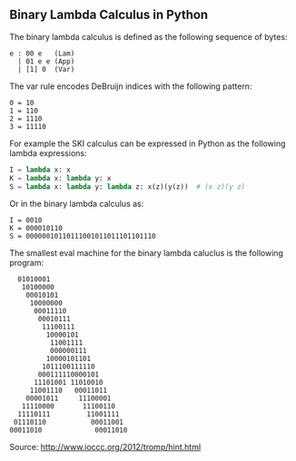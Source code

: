Binary Lambda Calculus in Python
--------------------------------

The binary lambda calculus is defined as the following sequence
of bytes:

```
e : 00 e   (Lam)
  | 01 e e (App)
  | [1] 0  (Var)
```

The var rule encodes DeBruijn indices with the following pattern:

```
0 = 10
1 = 110
2 = 1110
3 = 11110
```

For example the SKI calculus can be expressed in Python as the
following lambda expressions:

```python
I = lambda x: x
K = lambda x: lambda y: x
S = lambda x: lambda y: lambda z: x(z)(y(z))  # (x z)(y z)
```

Or in the binary lambda calculus as:

```
I = 0010
K = 000010110
S = 00000010110111001011011101101110
```

The smallest eval machine for the binary lambda caluclus is the
following program:


```
  01010001
   10100000
    00010101
     10000000
      00011110
       00010111
        11100111
         10000101
          11001111
          000000111
         10000101101
        1011100111110
       000111110000101
      11101001 11010010
     11001110   00011011
    00001011     11100001
   11110000       11100110
  11110111         11001111
 01110110           00011001
00011010             00011010
```

Source: http://www.ioccc.org/2012/tromp/hint.html
